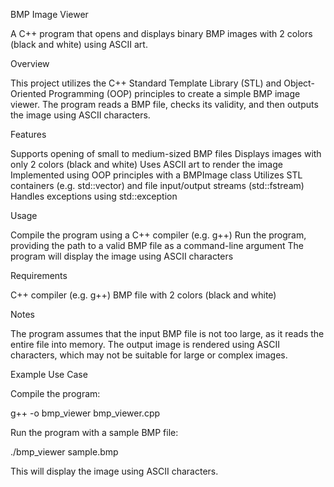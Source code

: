 BMP Image Viewer

A C++ program that opens and displays binary BMP images with 2 colors (black and white) using ASCII art.

Overview

This project utilizes the C++ Standard Template Library (STL) and Object-Oriented Programming (OOP) principles to create a simple BMP image viewer. The program reads a BMP file, checks its validity, and then outputs the image using ASCII characters.

Features

  Supports opening of small to medium-sized BMP files
  Displays images with only 2 colors (black and white)
  Uses ASCII art to render the image
  Implemented using OOP principles with a BMPImage class
  Utilizes STL containers (e.g. std::vector) and file input/output streams (std::fstream)
  Handles exceptions using std::exception

Usage

  Compile the program using a C++ compiler (e.g. g++)
  Run the program, providing the path to a valid BMP file as a command-line argument
  The program will display the image using ASCII characters

Requirements

  C++ compiler (e.g. g++)
  BMP file with 2 colors (black and white)
  
Notes

  The program assumes that the input BMP file is not too large, as it reads the entire file into memory.
  The output image is rendered using ASCII characters, which may not be suitable for large or complex images.
  
Example Use Case

  Compile the program:

  g++ -o bmp_viewer bmp_viewer.cpp
		
Run the program with a sample BMP file:

  ./bmp_viewer sample.bmp
		
This will display the image using ASCII characters.
